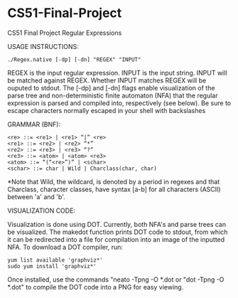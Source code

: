 CS51-Final-Project
==================

CS51 Final Project Regular Expressions

USAGE INSTRUCTIONS:

	./Regex.native [-dp] [-dn] "REGEX" "INPUT"

REGEX is the input regular expression.  INPUT is the input string.  INPUT will 
be matched against REGEX.  Whether INPUT matches REGEX will be ouputed to
stdout. The [-dp] and [-dn] flags enable visualization of the parse tree and 
non-deterministic finite automaton (NFA) that the regular expression is parsed
and compiled into, respectively (see below).  Be sure to escape characters
normally escaped in your shell
with backslashes

GRAMMAR (BNF):

	<re> ::= <re1> | <re1> “|” <re>
	<re1> ::= <re2> | <re2> “*”
	<re2> ::= <re3> | <re3> “?”
	<re3> ::= <atom> | <atom> <re3>
	<atom> ::= “(“<re>”)” | <schar>
	<schar> ::= char | Wild | Charclass(char, char)

*Note that Wild, the wildcard, is denoted by a period in regexes
 and that Charclass, character classes, have syntax [a-b] for
 all characters (ASCII) between 'a' and 'b'.

VISUALIZATION CODE:

Visualization is done using DOT.  Currently, both NFA's and parse trees
can be visualized.   The makedot function prints DOT code to stdout, 
from which it can be redirected into a file for compilation into an image 
of the inputted NFA. To download a DOT compiler, run:

	yum list available 'graphviz*'
	sudo yum install 'graphviz*'

Once installed, use the commands "neato  -Tpng -O *.dot or "dot  -Tpng -O *.dot"
to compile the DOT code into a PNG for easy viewing.
